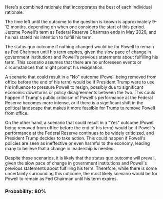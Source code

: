 Here's a combined rationale that incorporates the best of each individual rationale:

The time left until the outcome to the question is known is approximately 9-12 months, depending on when one considers the start of this period. Jerome Powell's term as Federal Reserve Chairman ends in May 2026, and he has stated his intention to fulfill his term.

The status quo outcome if nothing changed would be for Powell to remain as Fed Chairman until his term expires, given the slow pace of change in government institutions and Powell's previous statements about fulfilling his term. This scenario assumes that there are no unforeseen events or circumstances that might prompt his resignation.

A scenario that could result in a "No" outcome (Powell being removed from office before the end of his term) would be if President Trump were to use his influence to pressure Powell to resign, possibly due to significant economic downturns or policy disagreements between the two. This could happen if Trump's public criticism of Powell's performance at the Federal Reserve becomes more intense, or if there is a significant shift in the political landscape that makes it more feasible for Trump to remove Powell from office.

On the other hand, a scenario that could result in a "Yes" outcome (Powell being removed from office before the end of his term) would be if Powell's performance at the Federal Reserve continues to be widely criticized, and President Trump decides to take action. This could happen if Powell's policies are seen as ineffective or even harmful to the economy, leading many to believe that a change in leadership is needed.

Despite these scenarios, it is likely that the status quo outcome will prevail, given the slow pace of change in government institutions and Powell's previous statements about fulfilling his term. Therefore, while there is some uncertainty surrounding this outcome, the most likely scenario would be for Powell to remain as Fed Chairman until his term expires.

### Probability: 80%